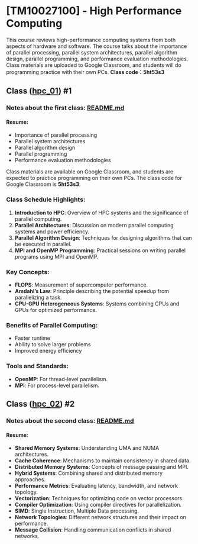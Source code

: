 # [TM10027100] - High Performance Computing
This course reviews high-performance computing systems from both aspects of hardware and software. The course talks about the importance of parallel processing, parallel system architectures, parallel algorithm design, parallel programming, and performance evaluation methodologies.
Class materials are uploaded to Google Classroom, and students will do programming practice with their own PCs.
**Class code：5ht53s3**

## Class ([hpc_01](hpc_01/)) #1
### Notes about the first class: [README.md](hpc_01/README.md)
#### Resume:
- Importance of parallel processing
- Parallel system architectures
- Parallel algorithm design
- Parallel programming
- Performance evaluation methodologies

Class materials are available on Google Classroom, and students are expected to practice programming on their own PCs. The class code for Google Classroom is **5ht53s3**.

### Class Schedule Highlights:
1. **Introduction to HPC**: Overview of HPC systems and the significance of parallel computing.
2. **Parallel Architectures**: Discussion on modern parallel computing systems and power efficiency.
3. **Parallel Algorithm Design**: Techniques for designing algorithms that can be executed in parallel.
4. **MPI and OpenMP Programming**: Practical sessions on writing parallel programs using MPI and OpenMP.

### Key Concepts:
- **FLOPS**: Measurement of supercomputer performance.
- **Amdahl’s Law**: Principle describing the potential speedup from parallelizing a task.
- **CPU-GPU Heterogeneous Systems**: Systems combining CPUs and GPUs for optimized performance.

### Benefits of Parallel Computing:
- Faster runtime
- Ability to solve larger problems
- Improved energy efficiency

### Tools and Standards:
- **OpenMP**: For thread-level parallelism.
- **MPI**: For process-level parallelism.


## Class ([hpc_02](hpc_02/)) #2
### Notes about the second class: [README.md](hpc_02/README.md)
#### Resume:
- **Shared Memory Systems**: Understanding UMA and NUMA architectures.
- **Cache Coherence**: Mechanisms to maintain consistency in shared data.
- **Distributed Memory Systems**: Concepts of message passing and MPI.
- **Hybrid Systems**: Combining shared and distributed memory approaches.
- **Performance Metrics**: Evaluating latency, bandwidth, and network topology.
- **Vectorization**: Techniques for optimizing code on vector processors.
- **Compiler Optimization**: Using compiler directives for parallelization.
- **SIMD**: Single Instruction, Multiple Data processing.
- **Network Topologies**: Different network structures and their impact on performance.
- **Message Collision**: Handling communication conflicts in shared networks.